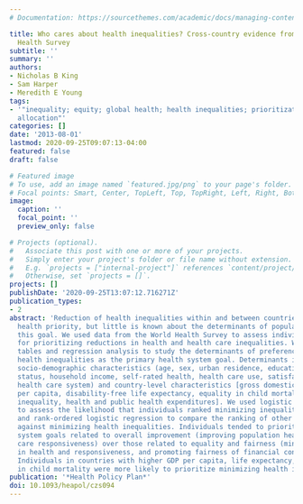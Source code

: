 ```yaml
---
# Documentation: https://sourcethemes.com/academic/docs/managing-content/

title: Who cares about health inequalities? Cross-country evidence from the World
  Health Survey
subtitle: ''
summary: ''
authors:
- Nicholas B King
- Sam Harper
- Meredith E Young
tags:
- '"inequality; equity; global health; health inequalities; prioritization; resource
  allocation"'
categories: []
date: '2013-08-01'
lastmod: 2020-09-25T09:07:13-04:00
featured: false
draft: false

# Featured image
# To use, add an image named `featured.jpg/png` to your page's folder.
# Focal points: Smart, Center, TopLeft, Top, TopRight, Left, Right, BottomLeft, Bottom, BottomRight.
image:
  caption: ''
  focal_point: ''
  preview_only: false

# Projects (optional).
#   Associate this post with one or more of your projects.
#   Simply enter your project's folder or file name without extension.
#   E.g. `projects = ["internal-project"]` references `content/project/deep-learning/index.md`.
#   Otherwise, set `projects = []`.
projects: []
publishDate: '2020-09-25T13:07:12.716271Z'
publication_types:
- 2
abstract: 'Reduction of health inequalities within and between countries is a global
  health priority, but little is known about the determinants of popular support for
  this goal. We used data from the World Health Survey to assess individual preferences
  for prioritizing reductions in health and health care inequalities. We used descriptive
  tables and regression analysis to study the determinants of preferences for reducing
  health inequalities as the primary health system goal. Determinants included individual
  socio-demographic characteristics (age, sex, urban residence, education, marital
  status, household income, self-rated health, health care use, satisfaction with
  health care system) and country-level characteristics [gross domestic product (GDP)
  per capita, disability-free life expectancy, equality in child mortality, income
  inequality, health and public health expenditures]. We used logistic regression
  to assess the likelihood that individuals ranked minimizing inequalities first,
  and rank-ordered logistic regression to compare the ranking of other priorities
  against minimizing health inequalities. Individuals tended to prioritize health
  system goals related to overall improvement (improving population health and health
  care responsiveness) over those related to equality and fairness (minimizing inequalities
  in health and responsiveness, and promoting fairness of financial contribution).
  Individuals in countries with higher GDP per capita, life expectancy, and equality
  in child mortality were more likely to prioritize minimizing health inequalities. '
publication: '*Health Policy Plan*'
doi: 10.1093/heapol/czs094
---
```

